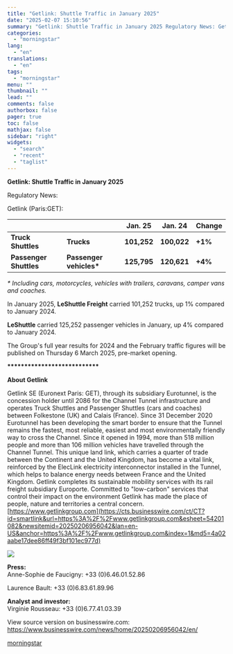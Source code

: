 ```yaml
---
title: "Getlink: Shuttle Traffic in January 2025"
date: "2025-02-07 15:10:56"
summary: "Getlink: Shuttle Traffic in January 2025 Regulatory News: Getlink (Paris:GET): Jan. 25 Jan. 24 Change Truck Shuttles Trucks 101,252 100,022 +1% Passenger Shuttles Passenger vehicles* 125,795 120,621 +4% * Including cars, motorcycles, vehicles with trailers, caravans, camper vans and coaches. In January 2025, LeShuttle Freight carried 101,252 trucks, up 1%..."
categories:
  - "morningstar"
lang:
  - "en"
translations:
  - "en"
tags:
  - "morningstar"
menu: ""
thumbnail: ""
lead: ""
comments: false
authorbox: false
pager: true
toc: false
mathjax: false
sidebar: "right"
widgets:
  - "search"
  - "recent"
  - "taglist"
---
```


**Getlink: Shuttle Traffic in January 2025**

Regulatory News:

Getlink (Paris:GET):

|  |  | **Jan. 25** | **Jan. 24** | **Change** |
| --- | --- | --- | --- | --- |
| **Truck Shuttles** | **Trucks** | **101,252** | **100,022** | **+1%** |
| **Passenger Shuttles** | **Passenger vehicles\*** | **125,795** | **120,621** | **+4%** |

*\* Including cars, motorcycles, vehicles with trailers, caravans, camper vans and coaches.*

In January 2025, **LeShuttle Freight** carried 101,252 trucks, up 1% compared to January 2024.

**LeShuttle** carried 125,252 passenger vehicles in January, up 4% compared to January 2024.

The Group's full year results for 2024 and the February traffic figures will be published on Thursday 6 March 2025, pre-market opening.

**\*\*\*\*\*\*\*\*\*\*\*\*\*\*\*\*\*\*\*\*\*\*\*\*\*\*\***

**About Getlink**

Getlink SE (Euronext Paris: GET), through its subsidiary Eurotunnel, is the concession holder until 2086 for the Channel Tunnel infrastructure and operates Truck Shuttles and Passenger Shuttles (cars and coaches) between Folkestone (UK) and Calais (France). Since 31 December 2020 Eurotunnel has been developing the smart border to ensure that the Tunnel remains the fastest, most reliable, easiest and most environmentally friendly way to cross the Channel. Since it opened in 1994, more than 518 million people and more than 106 million vehicles have travelled through the Channel Tunnel. This unique land link, which carries a quarter of trade between the Continent and the United Kingdom, has become a vital link, reinforced by the ElecLink electricity interconnector installed in the Tunnel, which helps to balance energy needs between France and the United Kingdom. Getlink completes its sustainable mobility services with its rail freight subsidiary Europorte. Committed to "low-carbon" services that control their impact on the environment Getlink has made the place of people, nature and territories a central concern. [https://www.getlinkgroup.com](https://cts.businesswire.com/ct/CT?id=smartlink&url=https%3A%2F%2Fwww.getlinkgroup.com&esheet=54201082&newsitemid=20250206956042&lan=en-US&anchor=https%3A%2F%2Fwww.getlinkgroup.com&index=1&md5=4a02aabe17dee86ff49f3bf101ec977d)

 ![](https://cts.businesswire.com/ct/CT?id=bwnews&sty=20250206956042r1&sid=mstr3&distro=nx&lang=en)

**Press:**  
Anne-Sophie de Faucigny: +33 (0)6.46.01.52.86
  
Laurence Bault: +33 (0)6.83.61.89.96

**Analyst and investor:**  
Virginie Rousseau: +33 (0)6.77.41.03.39

View source version on businesswire.com: <https://www.businesswire.com/news/home/20250206956042/en/>

[morningstar](https://www.morningstar.com/news/business-wire/20250206956042/getlink-shuttle-traffic-in-january-2025)
